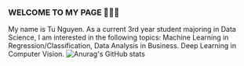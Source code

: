 ### WELCOME TO MY PAGE 👋👋👋
My name is Tu Nguyen. As a current 3rd year student majoring in Data Science, I am interested in the following topics: Machine Learning in Regression/Classification, Data Analysis in Business. Deep Learning in Computer Vision. 
![Anurag's GitHub stats](https://github-readme-stats.vercel.app/api?username=nguyenhuynhtu11&show_icons=true&theme=radical)

